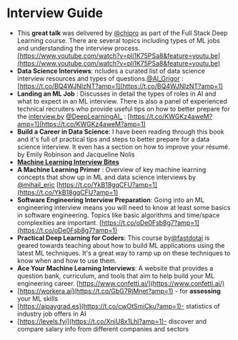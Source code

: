 # Interview Guide

- This **great talk** was delivered by [@chipro](https://twitter.com/chipro) as part of the Full Stack Deep Learning course. There are several topics including types of ML jobs and understanding the interview process.
[https://www.youtube.com/watch?v=pli1K75PSa8&feature=youtu.be](https://www.youtube.com/watch?v=pli1K75PSa8&feature=youtu.be)
- **Data Science Interviews**: ncludes a curated list of data science interview resources and types of questions.[@Al_Grigor](https://twitter.com/Al_Grigor) : [https://t.co/BQ4WJNIzNT?amp=1](https://t.co/BQ4WJNIzNT?amp=1)
- **Landing an ML Job** : Discusses in detail the types of roles in AI and what to expect in an ML interview. There is also a panel of experienced technical recruiters who provide useful tips on how to better prepare for the [interview.by](http://interview.by) [@DeepLearningAI_](https://twitter.com/DeepLearningAI_) : [https://t.co/KWGKz4aweM?amp=1](https://t.co/KWGKz4aweM?amp=1)
- **Build a Career in Data Science**: I have been reading through this book and it's full of practical tips and steps to better prepare for a data science interview. It even has a section on how to improve your résumé.  by Emily Robinson and Jacqueline Nolis
- **[Machine Learning Interview Bites](Machine%20Learning%20Bites%202dc93bbc8c284fb4998591742c071f00.md)**
- **A Machine Learning Primer** : Overview of key machine learning concepts that show up in ML and data science interviews by [@mihail_eric](https://twitter.com/mihail_eric) [https://t.co/YkB18gqCFU?amp=1](https://t.co/YkB18gqCFU?amp=1)
- **Software Engineering Interview Preparation**: Going into an ML engineering interview means you will need to know at least some basics in software engineering. Topics like basic algorithms and time/space complexities are important. [https://t.co/oDe0Fsb8g7?amp=1](https://t.co/oDe0Fsb8g7?amp=1)
- **Practical Deep Learning for Coders**: This course by[@fastdotai](https://twitter.com/fastdotai) is geared towards teaching about how to build ML applications using the latest ML techniques. It's a great way to ramp up on these techniques to know when and how to use them.
- **Ace Your Machine Learning Interviews**: A website that provides a question bank, curriculum, and tools that aim to help build your ML engineering career. [https://www.confetti.ai/](https://www.confetti.ai/)
- [https://workera.ai](https://t.co/GbG7RjMnet?amp=1) - for **assessing** your ML skills
- [https://aipaygrad.es](https://t.co/cwOtSmiCku?amp=1)- statistics of industry job offers in AI
- [https://levels.fyi](https://t.co/XnjU8x1Lhl?amp=1)- discover and compare salary info from different companies and sectors